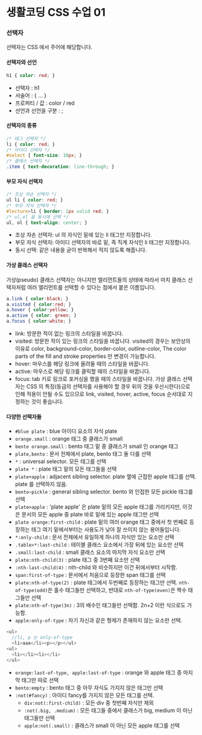 # 생활코딩 CSS 수업 01
### 선택자
선택자는 CSS 에서 주어에 해당합니다.
#### 선택자와 선언
```CSS
h1 { color: red; }
```
  - 선택자 : h1
  - 서술어 : { ... }
  - 프로퍼티 / 값 : color / red
  - 선언과 선언을 구분 : ;

#### 선택자의 종류
```CSS
/* 태그 선택자 */
li { color: red; }
/* 아이디 선택자 */
#select { font-size: 10px; }
/* 클래스 선택자 */
.item { text-decoration: line-through; }
```

#### 부모 자식 선택자
```CSS
/* 조상 자손 선택자 */
ul li { color: red; }
/* 부모 자식 선택자 */
#lecture>li { border: 1px solid red; }
/* ul,ol 을 동시에 선택 */
ul, ol { text-align: center; }
```
  - 조상 자손 선택자: ul 의 자식인 밑에 있는 li 태그만 지정합니다.
  - 부모 자식 선택자: 아이디 선택자의 바로 밑, 즉 직계 자식인 li 태그만 지정합니다.
  - 동시 선택: 같은 내용을 굳이 반복해서 적지 않도록 해줍니다.

#### 가상 클래스 선택자
가상(pseudo) 클래스 선택자는 아니지만 엘리먼트들의 상태에 따라서 마치 클래스 선택자처럼 여러 엘리먼트를 선택할 수 있다는 점에서 붙은 이름입니다.
```CSS
a.link { color:black; }
a.visited { color:red; }
a.hover { color:yellow; }
a.active { color: green; }
a.focus { color:white; }
```
  - link: 방문한 적이 없는 링크의 스타일을 바꿉니다.
  - visited: 방문한 적이 있는 링크의 스타일을 바꿉니다. visited의 경우는 보안상의 이유로 color, background-color, border-color, outline-color, The color parts of the fill and stroke properties 만 변경이 가능합니다.
  - hover: 마우스를 해당 링크에 올려둘 때의 스타일을 바꿉니다.
  - active: 마우스로 해당 링크를 클릭할 때의 스타일을 바꿉니다.
  - focus: tab 키로 링크로 포커싱을 했을 때의 스타일을 바꿉니다.
가상 클래스 선택자는 CSS 의 특징(동급의 선택자를 사용해야 할 경우 뒤의 것을 우선시한다)으로 인해 적용이 안될 수도 있으므로 link, visited, hover, active, focus 순서대로 지정하는 것이 좋습니다.

#### 다양한 선택자들
- `#blue plate` : blue 아이디 요소의 자식 plate
- `orange.small` : orange 태그 중 클래스가 small
- `bento orange.small` : bento 태그 밑 중 클래스가 small 인 orange 태그
- `plate,bento` : 문서 전체에서 plate, bento 태그 둘 다를 선택
- `*` : universal selector. 모든 태그를 선택
- `plate *` : plate 태그 밑의 모든 태그들을 선택
- `plate+apple` : adjacent sibling selector. plate 옆에 근접한 apple 태그를 선택. plate 를 선택하지 않음.
- `bento~pickle` : general sibling selector. bento 와 인접한 모든 pickle 태그를 선택
- `plate>apple` : 'plate apple' 은 plate 밑의 모든 apple 태그를 가리키지만, 이것은 문서의 모든 apple 중 plate 바로 밑에 있는 apple 태그만 선택
- `plate orange:first-child` : plate 밑의 여러 orange 태그 중에서 첫 번째로 등장하는 태그
여기 밑에서부터는 사용도가 낮아 잘 쓰이지 않는 용어들입니다.
- `*:only-child` : 문서 전체에서 유일하게 하나의 자식만 있는 요소만 선택
- `.table>*:last-child` : 테이블 클래스 요소에서 가장 뒤에 있는 요소만 선택
- `.small:last-child` : small 클래스 요소의 마지막 자식 요소만 선택
- `plate:nth-child(3)` : plate 태그 중 3번째 요소만 선택
- `:nth-last-child(4)` : nth-child 와 비슷하지만 이건 뒤에서부터 시작함.
- `span:first-of-type` : 문서에서 처음으로 등장한 span 태그를 선택
- `plate:nth-of-type(2)` : plate 태그에서 두번째로 등장하는 태그만 선택. `nth-of-type(odd)`은 홀수 태그들만 선택하고, 반대로 `nth-of-type(even)`은 짝수 태그들만 선택
- `plate:nth-of-type(3n)` : 3의 배수인 태그들만 선택함. 2n+2 이런 식으로도 가능함.
- `apple:only-of-type` : 자기 자신과 같은 형제가 존재하지 않는 요소만 선택.
```javascript
<ul>
  //li, p 는 only-of-type
  <li>aaa</li><p></p></ul>
<ul>
  <li></li><li></li>
</ul>
```
- `orange:last-of-type, apple:last-of-type` : orange 와 apple 태그 중 마지막 태그만 따로 선택
- `bento:empty` : bento 태그 중 아무 자식도 가지지 않은 태그만 선택
- `:not(#fancy)` : 아이디 fancy를 가지지 않은 모든 태그를 선택.
  - `div:not(:first-child)` : 모든 div 중 첫번째 자식만 제외
  - `:not(.big, .medium)` : 모든 태그들 중에서 클래스가 big, medium 이 아닌 태그들만 선택
  - `apple:not(.small)` : 클래스가 small 이 아닌 모든 apple 태그를 선택
